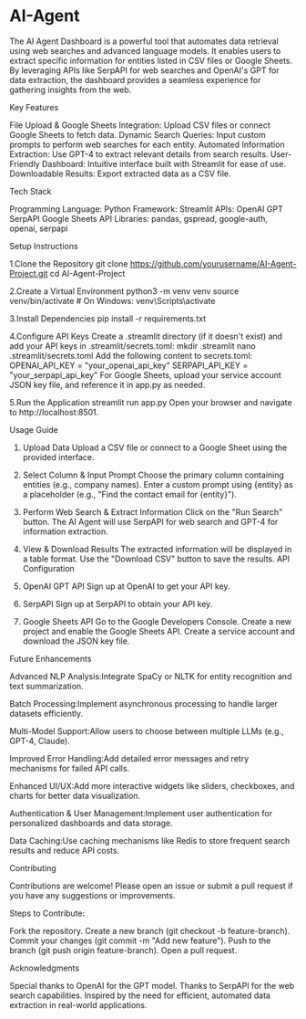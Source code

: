 # AI-Agent 
The AI Agent Dashboard is a powerful tool that automates data retrieval using web searches and advanced language models. It enables users to extract specific information for entities listed in CSV files or Google Sheets. By leveraging APIs like SerpAPI for web searches and OpenAI's GPT for data extraction, the dashboard provides a seamless experience for gathering insights from the web.


Key Features

File Upload & Google Sheets Integration: Upload CSV files or connect Google Sheets to fetch data.
Dynamic Search Queries: Input custom prompts to perform web searches for each entity.
Automated Information Extraction: Use GPT-4 to extract relevant details from search results.
User-Friendly Dashboard: Intuitive interface built with Streamlit for ease of use.
Downloadable Results: Export extracted data as a CSV file.


Tech Stack

Programming Language: Python
Framework: Streamlit
APIs:
OpenAI GPT
SerpAPI
Google Sheets API
Libraries: pandas, gspread, google-auth, openai, serpapi

Setup Instructions

 1.Clone the Repository
   git clone https://github.com/yourusername/AI-Agent-Project.git
   cd AI-Agent-Project
   
2.Create a Virtual Environment
  python3 -m venv venv
  source venv/bin/activate  # On Windows: venv\Scripts\activate
  
3.Install Dependencies
  pip install -r requirements.txt
  
4.Configure API Keys
  Create a .streamlit directory (if it doesn't exist) and add your API keys in .streamlit/secrets.toml:
  mkdir .streamlit
  nano .streamlit/secrets.toml
  Add the following content to secrets.toml:
  OPENAI_API_KEY = "your_openai_api_key"
  SERPAPI_API_KEY = "your_serpapi_api_key"
  For Google Sheets, upload your service account JSON key file, and reference it in app.py as needed.
  
5.Run the Application
  streamlit run app.py
  Open your browser and navigate to http://localhost:8501.

Usage Guide

1. Upload Data
Upload a CSV file or connect to a Google Sheet using the provided interface.
2. Select Column & Input Prompt
Choose the primary column containing entities (e.g., company names).
Enter a custom prompt using {entity} as a placeholder (e.g., "Find the contact email for {entity}").
3. Perform Web Search & Extract Information
Click on the "Run Search" button.
The AI Agent will use SerpAPI for web search and GPT-4 for information extraction.
4. View & Download Results
The extracted information will be displayed in a table format.
Use the "Download CSV" button to save the results.
API Configuration

1. OpenAI GPT API
Sign up at OpenAI to get your API key.

2. SerpAPI
Sign up at SerpAPI to obtain your API key.

3. Google Sheets API
Go to the Google Developers Console.
Create a new project and enable the Google Sheets API.
Create a service account and download the JSON key file.

Future Enhancements

Advanced NLP Analysis:Integrate SpaCy or NLTK for entity recognition and text summarization.

Batch Processing:Implement asynchronous processing to handle larger datasets efficiently.

Multi-Model Support:Allow users to choose between multiple LLMs (e.g., GPT-4, Claude).

Improved Error Handling:Add detailed error messages and retry mechanisms for failed API calls.

Enhanced UI/UX:Add more interactive widgets like sliders, checkboxes, and charts for better data visualization.

Authentication & User Management:Implement user authentication for personalized dashboards and data storage.

Data Caching:Use caching mechanisms like Redis to store frequent search results and reduce API costs.

Contributing

Contributions are welcome! Please open an issue or submit a pull request if you have any suggestions or improvements.

Steps to Contribute:

Fork the repository.
Create a new branch (git checkout -b feature-branch).
Commit your changes (git commit -m "Add new feature").
Push to the branch (git push origin feature-branch).
Open a pull request.

Acknowledgments

Special thanks to OpenAI for the GPT model.
Thanks to SerpAPI for the web search capabilities.
Inspired by the need for efficient, automated data extraction in real-world applications.

